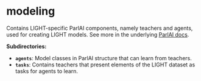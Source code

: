 # modeling

Contains LIGHT-specific ParlAI components, namely teachers and agents, used for creating LIGHT models. See more in the underlying [ParlAI docs](https://parl.ai/docs/tutorial_task.html).

**Subdirectories:**
- **`agents`**: Model classes in ParlAI structure that can learn from teachers.
- **`tasks`**: Contains teachers that present elements of the LIGHT dataset as tasks for agents to learn.
